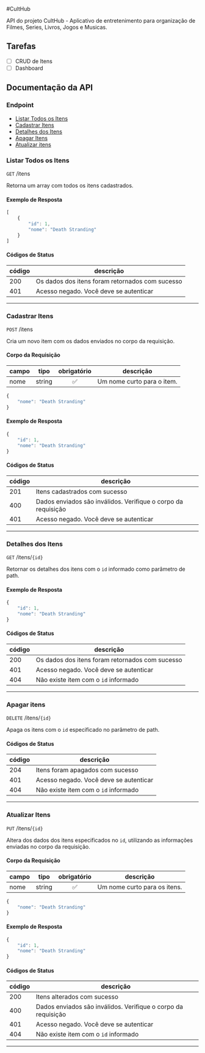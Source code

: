 #CultHub

API do projeto CultHub - Aplicativo de entretenimento para organização de Filmes, Series, Livros, Jogos e Musicas.

## Tarefas

- [ ] CRUD de Itens
- [ ] Dashboard

## Documentação da API

### Endpoint
- [Listar Todos os Itens](#listar-todas-os-itens)
- [Cadastrar Itens](#cadastrar-itens)
- [Detalhes dos Itens](#detalhes-dos-itens)
- [Apagar Itens](#apagar-itens)
- [Atualizar itens](#atualizar-itens)

### Listar Todos os Itens

`GET` /itens

Retorna um array com todos os itens cadastrados.

#### Exemplo de Resposta

```js
[
    {
        "id": 1,
        "nome": "Death Stranding"
    }
]
```

#### Códigos de Status

|código|descrição|
|------|---------|
|200|Os dados dos itens foram retornados com sucesso
|401|Acesso negado. Você deve se autenticar

---

### Cadastrar Itens

`POST` /itens

Cria um novo item com os dados enviados no corpo da requisição.

#### Corpo da Requisição

|campo|tipo|obrigatório|descrição|
|-----|----|:-----------:|---------|
|nome|string|✅|Um nome curto para o item.

```js
{
    "nome": "Death Stranding"
}
```

#### Exemplo de Resposta

```js
{
    "id": 1,
    "nome": "Death Stranding"
}
```

#### Códigos de Status

|código|descrição|
|------|---------|
|201|Itens cadastrados com sucesso
|400|Dados enviados são inválidos. Verifique o corpo da requisição
|401|Acesso negado. Você deve se autenticar

---

### Detalhes dos Itens

`GET` /itens/`{id}`

Retornar os detalhes dos itens com o `id` informado como parâmetro de path.

#### Exemplo de Resposta

```js
{
    "id": 1,
    "nome": "Death Stranding"
}
```

#### Códigos de Status

|código|descrição|
|------|---------|
|200|Os dados dos itens foram retornados com sucesso
|401|Acesso negado. Você deve se autenticar
|404|Não existe item com o `id` informado

___

### Apagar itens

`DELETE` /itens/`{id}`

Apaga os itens com o `id` especificado no parâmetro de path.

#### Códigos de Status

|código|descrição|
|------|---------|
|204|Itens foram apagados com sucesso
|401|Acesso negado. Você deve se autenticar
|404|Não existe item com o `id` informado

___

### Atualizar Itens

`PUT` /itens/`{id}`

Altera dos dados dos itens especificados no `id`, utilizando as informações enviadas no corpo da requisição.

#### Corpo da Requisição

|campo|tipo|obrigatório|descrição|
|-----|----|:-----------:|---------|
|nome|string|✅|Um nome curto para os itens.

```js
{
    "nome": "Death Stranding"
}
```
#### Exemplo de Resposta

```js
{
    "id": 1,
    "nome": "Death Stranding"
}
```

#### Códigos de Status

|código|descrição|
|------|---------|
|200|Itens alterados com sucesso
|400|Dados enviados são inválidos. Verifique o corpo da requisição
|401|Acesso negado. Você deve se autenticar
|404|Não existe item com o `id` informado

---
